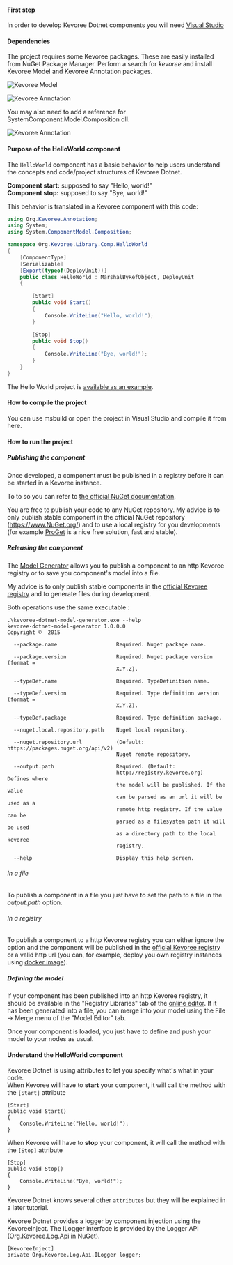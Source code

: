#### First step
In order to develop Kevoree Dotnet components you will need [Visual Studio](https://www.visualstudio.com/)  

#### Dependencies
The project requires some Kevoree packages. These are easily installed from NuGet Package Manager. Perform a search for *kevoree* and install Kevoree Model and Kevoree Annotation packages.

![Kevoree Model](.readme/KevoreeModel.png)

![Kevoree Annotation](.readme/KevoreeAnnotation.png)

You may also need to add a reference for SystemComponent.Model.Composition dll.

![Kevoree Annotation](.readme/SystemComponentModelComposition.png)

#### Purpose of the HelloWorld component
The `HelloWorld` component has a basic behavior to help users understand the concepts and code/project structures of Kevoree Dotnet.

**Component start:** supposed to say "Hello, world!"  
**Component stop:** supposed to say "Bye, world!"

This behavior is translated in a Kevoree component with this code:  
```csharp
using Org.Kevoree.Annotation;
using System;
using System.ComponentModel.Composition;

namespace Org.Kevoree.Library.Comp.HelloWorld
{
    [ComponentType]
    [Serializable]
    [Export(typeof(DeployUnit))]
    public class HelloWorld : MarshalByRefObject, DeployUnit
    {

        [Start]
        public void Start()
        {
            Console.WriteLine("Hello, world!");
        }

        [Stop]
        public void Stop()
        {
            Console.WriteLine("Bye, world!");
        }
    }
}

```

The Hello World project is [available as an example](https://github.com/kevoree/kevoree-dotnet-comp-helloworld).

#### How to compile the project
You can use msbuild or open the project in Visual Studio and compile it from here.

#### How to run the project
##### Publishing the component
Once developed, a component must be published in a registry before it can be started in a Kevoree instance.

To to so you can refer to [the official NuGet documentation](https://docs.NuGet.org/create/creating-and-publishing-a-package).

You are free to publish your code to any NuGet repository. My advice is to only publish stable component in the official NuGet repository (https://www.NuGet.org/) and to use a local registry for you developments (for example [ProGet](http://inedo.com/proget) is a nice free solution, fast and stable).

##### Releasing the component
The [Model Generator](https://github.com/kevoree/kevoree-dotnet-model-generator/releases/latest) allows you to publish a component to an http Kevoree registry or to save you component's model into a file.

My advice is to only publish stable components in the [official Kevoree registry](http://registry.kevoree.org/) and to generate files during development.

Both operations use the same executable :

```
.\kevoree-dotnet-model-generator.exe --help
kevoree-dotnet-model-generator 1.0.0.0
Copyright ©  2015

  --package.name                   Required. Nuget package name.

  --package.version                Required. Nuget package version (format =
                                   X.Y.Z).

  --typeDef.name                   Required. TypeDefinition name.

  --typeDef.version                Required. Type definition version (format =
                                   X.Y.Z).

  --typeDef.package                Required. Type definition package.

  --nuget.local.repository.path    Nuget local repository.

  --nuget.repository.url           (Default: https://packages.nuget.org/api/v2)
                                   Nuget remote repository.

  --output.path                    Required. (Default:
                                   http://registry.kevoree.org) Defines where
                                   the model will be published. If the value
                                   can be parsed as an url it will be used as a
                                   remote http registry. If the value can be
                                   parsed as a filesystem path it will be used
                                   as a directory path to the local kevoree
                                   registry.

  --help                           Display this help screen.
```

###### In a file
To publish a component in a file you just have to set the path to a file in the *output.path* option.

###### In a registry
To publish a component to a http Kevoree registry you can either ignore the option and the component will be published in the [official Kevoree registry](http://registry.kevoree.org) or a valid http url (you can, for example, deploy you own registry instances using [docker image](https://github.com/kevoree/docker-image-registry-replica)).

##### Defining the model
If your component has been published into an http Kevoree registry, it should be available in the "Registry Libraries" tab of the [online editor](http://editor.kevoree.org/).
If it has been generated into a file, you can merge into your model using the File -> Merge menu of the "Model Editor" tab.

Once your component is loaded, you just have to define and push your model to your nodes as usual.

#### Understand the HelloWorld component
Kevoree Dotnet is using attributes to let you specify what's what in your code.  
When Kevoree will have to **start** your component, it will call the method with the `[Start]` attribute

```dotnet
[Start]
public void Start()
{
    Console.WriteLine("Hello, world!");
}
```

When Kevoree will have to **stop** your component, it will call the method with the `[Stop]` attribute

```dotnet
[Stop]
public void Stop()
{
    Console.WriteLine("Bye, world!");
}
```

Kevoree Dotnet knows several other `attributes` but they will be explained in a later tutorial.

Kevoree Dotnet provides a logger by component injection using the KevoreeInject.
The ILogger interface is provided by the Logger API (Org.Kevoree.Log.Api in NuGet).

```dotnet
[KevoreeInject]
private Org.Kevoree.Log.Api.ILogger logger;
```
